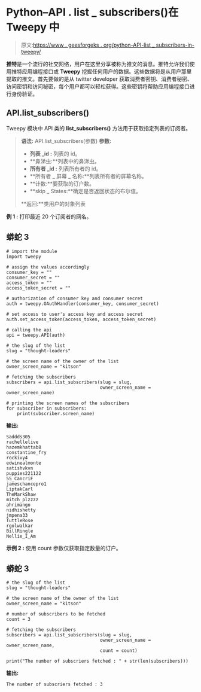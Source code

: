 # Python–API . list _ subscribers()在 Tweepy 中

> 原文:[https://www . geesforgeks . org/python-API-list _ subscribers-in-tweepy/](https://www.geeksforgeeks.org/python-api-list_subscribers-in-tweepy/)

**推特**是一个流行的社交网络，用户在这里分享被称为推文的消息。推特允许我们使用推特应用编程接口或 **Tweepy** 挖掘任何用户的数据。这些数据将是从用户那里提取的推文。首先要做的是从 twitter developer 获取消费者密钥、消费者秘密、访问密钥和访问秘密，每个用户都可以轻松获得。这些密钥将帮助应用编程接口进行身份验证。

## API.list_subscribers()

Tweepy 模块中 API 类的 **list_subscribers()** 方法用于获取指定列表的订阅者。

> **语法:** API.list_subscribers(参数)
> **参数:**
> 
> *   **列表 _id :** 列表的 id。
> *   **鼻涕虫:**列表中的鼻涕虫。
> *   **所有者 _id :** 列表所有者的 id。
> *   **所有者 _ 屏幕 _ 名称:**列表所有者的屏幕名称。
> *   **计数:**要获取的订户数。
> *   **skip _ States:**确定是否返回状态的布尔值。
> 
> **返回:**类用户的对象列表

**例 1 :** 打印最近 20 个订阅者的网名。

## 蟒蛇 3

```
# import the module
import tweepy

# assign the values accordingly
consumer_key = ""
consumer_secret = ""
access_token = ""
access_token_secret = ""

# authorization of consumer key and consumer secret
auth = tweepy.OAuthHandler(consumer_key, consumer_secret)

# set access to user's access key and access secret
auth.set_access_token(access_token, access_token_secret)

# calling the api
api = tweepy.API(auth)

# the slug of the list
slug = "thought-leaders"

# the screen name of the owner of the list
owner_screen_name = "kitson"

# fetching the subscribers
subscribers = api.list_subscribers(slug = slug,
                                   owner_screen_name = owner_screen_name)

# printing the screen names of the subscribers
for subscriber in subscribers:
    print(subscriber.screen_name)
```

**输出:**

```
Saddds305
rachellelive
hazemkhattab8
constantine_fry
rockivy4
edwinealmonte
satishvkvn
puppies221122
55_CancriF
jameschancepro1
LiptakCarl
TheMarkShaw
mitch_plzzzz
ahrimango
nidhishetty
jmpena33
TuttleRose
rgolwalkar
BillRingle
Nellie_I_Am
```

**示例 2 :** 使用 count 参数仅获取指定数量的订户。

## 蟒蛇 3

```
# the slug of the list
slug = "thought-leaders"

# the screen name of the owner of the list
owner_screen_name = "kitson"

# number of subscribers to be fetched
count = 3

# fetching the subscribers
subscribers = api.list_subscribers(slug = slug,
                                   owner_screen_name = owner_screen_name,
                                   count = count)

print("The number of subscriers fetched : " + str(len(subscribers)))
```

**输出:**

```
The number of subscriers fetched : 3
```